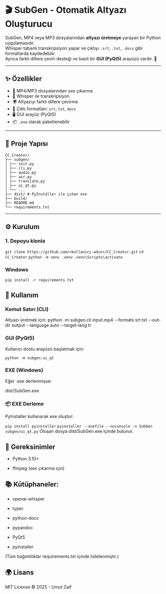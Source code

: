 # 🎬 SubGen - Otomatik Altyazı Oluşturucu

SubGen, MP4 veya MP3 dosyalarından **altyazı üretmeye** yarayan bir Python uygulamasıdır.  
Whisper tabanlı transkripsiyon yapar ve çıktıyı `.srt`, `.txt`, `.docx` gibi formatlarda kaydedebilir.  
Ayrıca farklı dillere çeviri desteği ve basit bir **GUI (PyQt5)** arayüzü vardır. 🚀

---

## ✨ Özellikler
- 🎤 MP4/MP3 dosyalarından ses çıkarma
- 📝 Whisper ile transkripsiyon
- 🌍 Altyazıyı farklı dillere çevirme
- 💾 Çıktı formatları: `srt`, `txt`, `docx`
- 🖥 GUI arayüz (PyQt5)
- 📦 `.exe` olarak paketlenebilir

---

## 📂 Proje Yapısı
```
CC_Creator/
├── subgen/
│ ├── init.py
│ ├── cli.py
│ ├── audio.py
│ ├── asr.py
│ ├── translate.py
│ ├── ui_qt.py
│ └── ...
├── dist/ # PyInstaller ile çıkan exe
├── build/
├── README.md
└── requirements.txt
```
---

## ⚙️ Kurulum

### 1. Depoyu klonla
```git clone https://github.com/<kullanıcı-adın>/CC_Creator.git```
```cd CC_Creator```
```python -m venv .venv```
```.venv\Scripts\activate```   
### Windows
```pip install -r requirements.txt```

## 🚀 Kullanım
### Komut Satırı (CLI)

Altyazı üretmek için:
python -m subgen.cli input.mp4 --formats srt txt --out-dir output --language auto --target-lang tr

### GUI (PyQt5)

Kullanıcı dostu arayüzü başlatmak için:

```python -m subgen.ui_qt```

### EXE (Windows)

Eğer .exe derlenmişse:

dist/SubGen.exe

### 📦 EXE Derleme

PyInstaller kullanarak exe oluştur:

```pip install pyinstaller```
```pyinstaller --onefile --noconsole -n SubGen subgen/ui_qt.py```
Oluşan dosya dist/SubGen.exe içinde bulunur.

## 📝 Gereksinimler

- Python 3.10+

- ffmpeg
 (ses çıkarma için)

## 📚 Kütüphaneler:

- openai-whisper

- typer

- python-docx

- pypandoc

- PyQt5

- pyinstaller

(Tüm bağımlılıklar requirements.txt içinde listelenmiştir.)

## 🌍 Lisans

MIT License © 2025 - Umut Zaif
